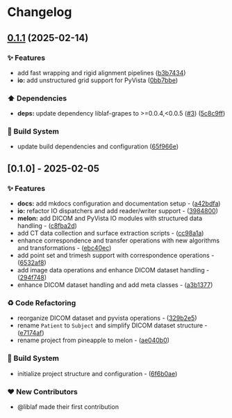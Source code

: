 # Changelog

## [0.1.1](https://github.com/liblaf/melon/compare/v0.1.0...v0.1.1) (2025-02-14)


### ✨ Features

* add fast wrapping and rigid alignment pipelines ([b3b7434](https://github.com/liblaf/melon/commit/b3b7434f70da9800440eda23186bf676f8646106))
* **io:** add unstructured grid support for PyVista ([0bb7bbe](https://github.com/liblaf/melon/commit/0bb7bbee0e5da312aea3930e83139df0dccb8a21))


### ⬆️ Dependencies

* **deps:** update dependency liblaf-grapes to &gt;=0.0.4,&lt;0.0.5 ([#3](https://github.com/liblaf/melon/issues/3)) ([5c8c9ff](https://github.com/liblaf/melon/commit/5c8c9ffe547c5098ecd447dd66666119b1a4dc9d))


### 👷 Build System

* update build dependencies and configuration ([65f966e](https://github.com/liblaf/melon/commit/65f966e2f46e90937c505d7ca078d72551a267e6))

## [0.1.0] - 2025-02-05

### ✨ Features

- **docs:** add mkdocs configuration and documentation setup - ([a42bdfa](https://github.com/liblaf/melon/commit/a42bdfadbfd0d190274a84a3bb15a29eaf74f043))
- **io:** refactor IO dispatchers and add reader/writer support - ([3984800](https://github.com/liblaf/melon/commit/398480041672f0f15ff2818b585291e05d0ba6b7))
- **melon:** add DICOM and PyVista IO modules with structured data handling - ([c8fba2d](https://github.com/liblaf/melon/commit/c8fba2dd60caf47e3e46c77d4f4efc590ff94202))
- add CT data collection and surface extraction scripts - ([cc98a1a](https://github.com/liblaf/melon/commit/cc98a1a89497a24bfdd7b53da3f7ad2485f7f730))
- enhance correspondence and transfer operations with new algorithms and transformations - ([ebc40ec](https://github.com/liblaf/melon/commit/ebc40eca918537d911c24f4693ef6473afb1560b))
- add point set and trimesh support with correspondence operations - ([6532af8](https://github.com/liblaf/melon/commit/6532af8fd488c44c4db17cfe59add111fb9d224d))
- add image data operations and enhance DICOM dataset handling - ([294f748](https://github.com/liblaf/melon/commit/294f748183b8b96bbeecbf56342ead028b48f67e))
- enhance DICOM dataset handling and add meta classes - ([a3b1377](https://github.com/liblaf/melon/commit/a3b13777daf1d83d57b55e73090a1f3bbadd2c14))

### ♻ Code Refactoring

- reorganize DICOM dataset and pyvista operations - ([329b2e5](https://github.com/liblaf/melon/commit/329b2e53d5ee3a0cf819ed0a1c4a01616b23b8e5))
- rename `Patient` to `Subject` and simplify DICOM dataset structure - ([e7174af](https://github.com/liblaf/melon/commit/e7174afe75e6ac2b4e693ba427285b7e44d942c0))
- rename project from pineapple to melon - ([ae040b0](https://github.com/liblaf/melon/commit/ae040b02ff7033d1390531e9c3ab363c0179d6c6))

### 👷 Build System

- initialize project structure and configuration - ([6f6b0ae](https://github.com/liblaf/melon/commit/6f6b0ae3d28d0cd172c9c1c6827aaa49c5c38b01))

### ❤️ New Contributors

- @liblaf made their first contribution
